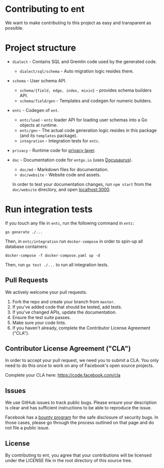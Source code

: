 # Contributing to ent
We want to make contributing to this project as easy and transparent as
possible.

# Project structure

- `dialect` - Contains SQL and Gremlin code used by the generated code.
  - `dialect/sql/schema` - Auto migration logic resides there.

- `schema` - User schema API.
  - `schema/{field, edge, index, mixin}` - provides schema builders API.
  - `schema/field/gen` - Templates and codegen for numeric builders.

- `entc` - Codegen of `ent`.
  - `entc/load` - `entc` loader API for loading user schemas into a Go objects at runtime.
  - `entc/gen` - The actual code generation logic resides in this package (and its `templates` package).
  - `integration` - Integration tests for `entc`.

- `privacy` - Runtime code for [privacy layer](https://entgo.io/docs/privacy/).

- `doc` - Documentation code for `entgo.io` (uses [Docusaurus](https://docusaurus.io)).
  - `doc/md` - Markdown files for documentation.
  - `doc/website` - Website code and assets.

  In order to test your documentation changes, run `npm start` from the `doc/website` directory, and open [localhost:3000](http://localhost:3000/).

# Run integration tests
If you touch any file in `entc`, run the following command in `entc`:

```
go generate ./...
```

Then, in `entc/integration` run `docker-compose` in order to spin-up all database containers:

```
docker-compose -f docker-compose.yaml up -d
```

Then, run `go test ./...` to run all integration tests.


## Pull Requests
We actively welcome your pull requests.

1. Fork the repo and create your branch from `master`.
2. If you've added code that should be tested, add tests.
3. If you've changed APIs, update the documentation.
4. Ensure the test suite passes.
5. Make sure your code lints.
6. If you haven't already, complete the Contributor License Agreement ("CLA").

## Contributor License Agreement ("CLA")
In order to accept your pull request, we need you to submit a CLA. You only need
to do this once to work on any of Facebook's open source projects.

Complete your CLA here: <https://code.facebook.com/cla>

## Issues
We use GitHub issues to track public bugs. Please ensure your description is
clear and has sufficient instructions to be able to reproduce the issue.

Facebook has a [bounty program](https://www.facebook.com/whitehat/) for the safe
disclosure of security bugs. In those cases, please go through the process
outlined on that page and do not file a public issue.

## License
By contributing to ent, you agree that your contributions will be licensed
under the LICENSE file in the root directory of this source tree.
